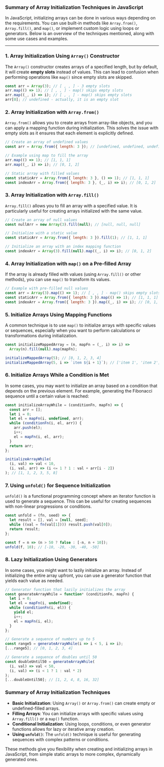 ### Summary of Array Initialization Techniques in JavaScript

In JavaScript, initializing arrays can be done in various ways depending on the requirements. You can use built-in methods like `Array.from()`, `Array.fill()`, and `map()`, or implement custom logic using loops or generators. Below is an overview of the techniques mentioned, along with some use cases and examples.

---

### 1. **Array Initialization Using `Array()` Constructor**

The `Array()` constructor creates arrays of a specified length, but by default, it will create **empty slots** instead of values. This can lead to confusion when performing operations like `map()` since empty slots are skipped.

```javascript
const arr = Array(3); // [ , , ] - 3 empty slots
arr.map(() => 1); // [ , , ] - map() skips empty slots
arr.map((_, i) => i); // [ , , ] - map() skips empty slots
arr[0]; // undefined - actually, it is an empty slot
```

### 2. **Array Initialization with `Array.from()`**

`Array.from()` allows you to create arrays from array-like objects, and you can apply a mapping function during initialization. This solves the issue with empty slots as it ensures that each element is explicitly defined.

```javascript
// Create an array of undefined values
const arr = Array.from({ length: 3 }); // [undefined, undefined, undefined]

// Example using map to fill the array
arr.map(() => 1); // [1, 1, 1]
arr.map((_, i) => i); // [0, 1, 2]

// Static array with filled values
const staticArr = Array.from({ length: 3 }, () => 1); // [1, 1, 1]
const indexArr = Array.from({ length: 3 }, (_, i) => i); // [0, 1, 2]
```

### 3. **Array Initialization with `Array.fill()`**

`Array.fill()` allows you to fill an array with a specified value. It is particularly useful for creating arrays initialized with the same value.

```javascript
// Create an array of null values
const nullArr = new Array(3).fill(null); // [null, null, null]

// Initialize with a static value
const staticArr = Array.from({ length: 3 }).fill(1); // [1, 1, 1]

// Initialize an array with an index mapping function
const indexArr = Array(3).fill(null).map((_, i) => i); // [0, 1, 2]
```

### 4. **Array Initialization with `map()` on a Pre-filled Array**

If the array is already filled with values (using `Array.fill()` or other methods), you can use `map()` to transform its values.

```javascript
// Example with pre-filled null values
const arr = Array(3).map(() => 1); // [ , , ] - map() skips empty slots
const staticArr = Array.from({ length: 3 }).map(() => 1); // [1, 1, 1]
const indexArr = Array.from({ length: 3 }).map((_, i) => i); // [0, 1, 2]
```

### 5. **Initialize Arrays Using Mapping Functions**

A common technique is to use `map()` to initialize arrays with specific values or sequences, especially when you want to perform calculations or transformations during initialization.

```javascript
const initializeMappedArray = (n, mapFn = (_, i) => i) =>
  Array(n).fill(null).map(mapFn);

initializeMappedArray(5); // [0, 1, 2, 3, 4]
initializeMappedArray(5, i => `item ${i + 1}`); // ['item 1', 'item 2', 'item 3', 'item 4', 'item 5']
```

### 6. **Initialize Arrays While a Condition is Met**

In some cases, you may want to initialize an array based on a condition that depends on the previous element. For example, generating the Fibonacci sequence until a certain value is reached:

```javascript
const initializeArrayWhile = (conditionFn, mapFn) => {
  const arr = [];
  let i = 0;
  let el = mapFn(i, undefined, arr);
  while (conditionFn(i, el, arr)) {
    arr.push(el);
    i++;
    el = mapFn(i, el, arr);
  }
  return arr;
};

initializeArrayWhile(
  (i, val) => val < 10,
  (i, val, arr) => (i <= 1 ? 1 : val + arr[i - 2])
); // [1, 1, 2, 3, 5, 8]
```

### 7. **Using `unfold()` for Sequence Initialization**

`unfold()` is a functional programming concept where an iterator function is used to generate a sequence. This can be useful for creating sequences with non-linear progressions or conditions.

```javascript
const unfold = (fn, seed) => {
  let result = [], val = [null, seed];
  while ((val = fn(val[1]))) result.push(val[0]);
  return result;
};

const f = n => (n > 50 ? false : [-n, n + 10]);
unfold(f, 10); // [-10, -20, -30, -40, -50]
```

### 8. **Lazy Initialization Using Generators**

In some cases, you might want to lazily initialize an array. Instead of initializing the entire array upfront, you can use a generator function that yields each value as needed.

```javascript
// Generator function that lazily initializes the array
const generateArrayWhile = function* (conditionFn, mapFn) {
  let i = 0;
  let el = mapFn(i, undefined);
  while (conditionFn(i, el)) {
    yield el;
    i++;
    el = mapFn(i, el);
  }
};

// Generate a sequence of numbers up to 5
const range5 = generateArrayWhile(i => i < 5, i => i);
[...range5]; // [0, 1, 2, 3, 4]

// Generate a sequence of doubles until 50
const doubleUntil50 = generateArrayWhile(
  (i, val) => val < 50,
  (i, val) => (i < 1 ? 1 : val * 2)
);
[...doubleUntil50]; // [1, 2, 4, 8, 16, 32]
```

### Summary of Array Initialization Techniques

- **Basic Initialization**: Using `Array()` or `Array.from()` can create empty or undefined-filled arrays.
- **Filling Arrays**: You can initialize arrays with specific values using `Array.fill()` or a `map()` function.
- **Conditional Initialization**: Using loops, conditions, or even generator functions allows for lazy or iterative array creation.
- **Using `unfold()`**: The `unfold()` technique is useful for generating sequences with complex patterns or conditions.

These methods give you flexibility when creating and initializing arrays in JavaScript, from simple static arrays to more complex, dynamically generated ones.